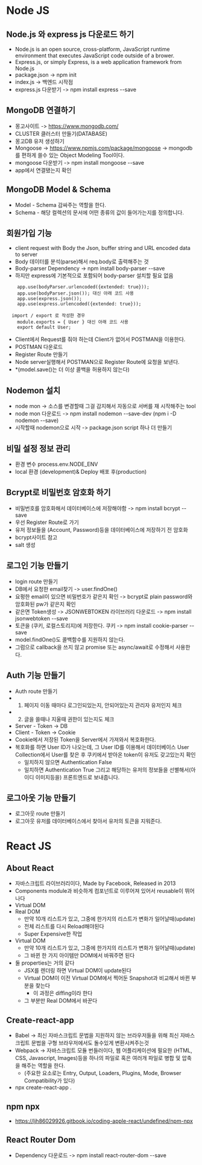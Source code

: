 # Node JS
## Node.js 와 express js 다운로드 하기
- Node.js is an open source, cross-platform, JavaScript runtime environment that executes JavaScript code outside of a brower.
- Express.js, or simply Express, is a web application framework from Node.js
- package.json -> npm init
- index.js -> 백엔드 시작점
- express.js 다운받기 -> npm install express --save

## MongoDB 연결하기
- 몽고사이트 -> https://www.mongodb.com/
- CLUSTER 클러스터 만들기(DATABASE)
- 몽고DB 유저 생성하기
- Mongoose -> https://www.npmjs.com/package/mongoose -> mongodb를 편하게 쓸수 있는 Object Modeling Tool이다.
- mongoose 다운받기 -> npm install mongoose --save
- app에서 연결됐는지 확인

## MongoDB Model & Schema
- Model - Schema 감싸주는 역할을 한다.
- Schema - 해당 컬렉션의 문서에 어떤 종류의 값이 들어가는지를 정의합니다.

## 회원가입 기능
- client request with Body the Json, buffer string and URL encoded data to server
- Body 데이터를 분석(parse)해서 req.body로 출력해주는 것
- Body-parser Dependency -> npm install body-parser --save
- 하지만 express에 기본적으로 포함되어 body-parser 설치할 필요 없음
```
    app.use(bodyParser.urlencoded({extended: true}));
    app.use(bodyParser.json()); 대신 아래 코드 사용
    app.use(express.json());
    app.use(express.urlencoded({extended: true}));

  import / export 로 작성한 경우
    module.exports = { User } 대신 아래 코드 사용
    export default User;
``` 
- Client에서 Request를 줘야 하는데 Client가 없어서 POSTMAN을 이용한다.
- POSTMAN 다운로드
- Register Route 만들기
- Node server실행해서 POSTMAN으로 Register Route에 요청을 보낸다.
- *(model.save()는 더 이상 콜백을 허용하지 않는다)

## Nodemon 설치
- node mon -> 소스를 변경할때 그걸 감지해서 자동으로 서버를 재 시작해주는 tool
- node mon 다운로드 -> npm install nodemon --save-dev (npm i -D nodemon --save)
- 시작할때 nodemon으로 시작 -> package.json script 하나 더 만들기

## 비밀 설정 정보 관리
- 환경 변수 process.env.NODE_ENV
- local 환경 (development)& Deploy 배포 후(production)

## Bcrypt로 비밀번호 암호화 하기
- 비밀번호를 암호화해서 데이터베이스에 저장해야함 -> npm install bcrypt --save
- 우선 Register Route로 가기
- 유저 정보들을 (Account, Password)등을 데이터베이스에 저장하기 전 암호화
- bcrypt사이트 참고
- salt 생성

## 로그인 기능 만들기
- login route 만들기
- DB에서 요청한 email찾기 -> user.findOne()
- 요펑한 email이 있으면 비밀번호가 같은지 확인 -> bcrypt로 plain password와 암호화된 pw가 같은지 확인
- 같은면 Token생성 -> JSONWEBTOKEN 라이브러리 다운로드 -> npm install jsonwebtoken --save
- 토큰을 (쿠키, 로컬스토리지)에 저장한다.  쿠키 -> npm install cookie-parser --save
- model.findOne()도 콜백함수를 지원하지 않는다.
- 그럼으로 callback을 쓰지 않고 promise 또는 async/await로 수정해서 사용한다.

## Auth 기능 만들기
- Auth route 만들기
- 1. 페이지 이동 때마다 로그인되있는지, 안되어있는지 관리자 유저인지 체크
- 2. 글을 쓸때나 지울때 권한이 있는지도 체크
- Server - Token -> DB
- Client - Token -> Cookie
- Cookie에서 저장된 Token을 Server에서 가져와서 복호화한다.
- 복호화를 하면 User ID가 나오는데, 그 User ID를 이용해서 데이터베이스 User Collection에서 User를 찾은 후 쿠키에서 받아온 token이 유저도 갖고있는지 확인
  - 일치하지 않으면 Authentication False
  - 일치하면 Authentication True 그리고 해당하는 유저의 정보들을 선별해서(아이디 이미지등을) 프론트엔드로 보내줍니다.

## 로그아웃 기능 만들기
- 로그아웃 route 만들기
- 로그아웃 유저를 데이터베이스에서 찾아서 유저의 토큰을 지워준다.

# React JS
## About React
- 자바스크립트 라이브러리이다, Made by Facebook, Released in 2013
- Components module과 비슷하게 컴포넌트로 이루어져 있어서 reusable이 뛰어나다
- Virtual DOM
- Real DOM
  - 만약 10개 리스트가 있고, 그중에 한가지의 리스트가 변화가 일어날때(update)
  - 전체 리스트를 다시 Reload해야된다
  - Super Expensive한 작업
- Virtual DOM
  - 만약 10개 리스트가 있고, 그중에 한가지의 리스트가 변화가 일어날때(update)
  - 그 바뀐 한 가지 아이템만 DOM에서 바꿔주면 된다
- 둘 properties는 거의 같다
  - JSX를 렌더링 하면 Virtual DOM이 update된다
  - Virtual DOM이 이전 Virtual DOM에서 찍어둔 Snapshot과 비교해서 바뀐 부분을 찾는다
    - 이 과정은 diffing이라 한다
  - 그 부분만 Real DOM에서 바꾼다

## Create-react-app
- Babel -> 최신 자바스크립트 문법을 지원하지 않는 브라우저들을 위해 최신 자바스크립트 문법을 구형 브라우저에서도 돌수있게 변환시켜주는것
- Webpack -> 자바스크립트 모듈 번들러이다, 웹 어플리케이션에 필요한 (HTML, CSS, Javascript, Images)등을 하나의 파일로 혹은 여러개 파일로 병합 및 압축을 해주는 역할을 한다.
  - (주요한 요소로는 Entry, Output, Loaders, Plugins, Mode, Browser Compatibility가 있다)
- npx create-react-app .

## npm npx
- https://ljh86029926.gitbook.io/coding-apple-react/undefined/npm-npx

## React Router Dom
- Dependency 다운로드 -> npm install react-router-dom --save